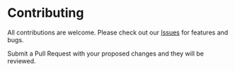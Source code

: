 # Contributing

All contributions are welcome.  Please check out our [Issues](https://github.com/jonathan-irvin/jelly-fin/issues) for features and bugs.

Submit a Pull Request with your proposed changes and they will be reviewed.
